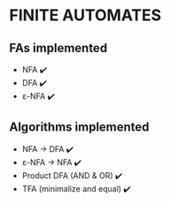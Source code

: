 # FINITE AUTOMATES


## FAs implemented
- NFA  :heavy_check_mark:
- DFA		 :heavy_check_mark:
- ε-NFA   :heavy_check_mark:

## Algorithms implemented
- NFA -> DFA  :heavy_check_mark:
- ε-NFA -> NFA   :heavy_check_mark:
- Product DFA (AND & OR)   :heavy_check_mark:
- TFA (minimalize and equal) :heavy_check_mark:
